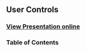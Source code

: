 ## User Controls
### [View Presentation online](https://rawgit.com/TelerikAcademy/ASP.NET-Web-Forms/master/13.%20User-Controls/slides/index.html)
### Table of Contents
